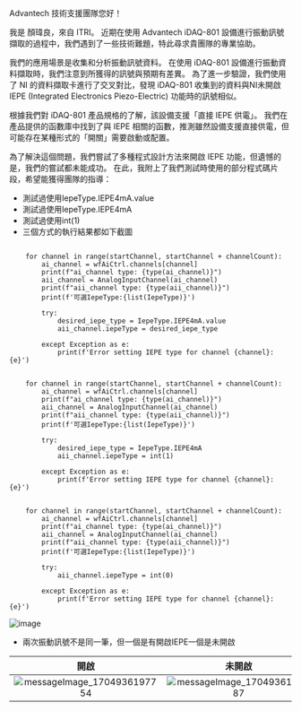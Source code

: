 Advantech 技術支援團隊您好！

我是 顏瑋良，來自 ITRI。 近期在使用 Advantech iDAQ-801 設備進行振動訊號擷取的過程中，我們遇到了一些技術難題，特此尋求貴團隊的專業協助。

我們的應用場景是收集和分析振動訊號資料。 在使用 iDAQ-801 設備進行振動資料擷取時，我們注意到所獲得的訊號與預期有差異。 為了進一步驗證，我們使用了 NI 的資料擷取卡進行了交叉對比，發現 iDAQ-801 收集到的資料與NI未開啟 IEPE (Integrated Electronics Piezo-Electric) 功能時的訊號相似。

根據我們對 iDAQ-801 產品規格的了解，該設備支援「直接 IEPE 供電」。 我們在產品提供的函數庫中找到了與 IEPE 相關的函數，推測雖然設備支援直接供電，但可能存在某種形式的「開關」需要啟動或配置。

為了解決這個問題，我們嘗試了多種程式設計方法來開啟 IEPE 功能，但遺憾的是，我們的嘗試都未能成功。 在此，我附上了我們測試時使用的部分程式碼片段，希望能獲得團隊的指導：

- 測試過使用IepeType.IEPE4mA.value
- 測試過使用IepeType.IEPE4mA
- 測試過使用int(1)
- 三個方式的執行結果都如下截圖
```=python

    for channel in range(startChannel, startChannel + channelCount):
        ai_channel = wfAiCtrl.channels[channel]
        print(f"ai_channel type: {type(ai_channel)}") 
        aii_channel = AnalogInputChannel(ai_channel)
        print(f"aii_channel type: {type(aii_channel)}") 
        print(f'可選IepeType:{list(IepeType)}')

        try:
            desired_iepe_type = IepeType.IEPE4mA.value  
            aii_channel.iepeType = desired_iepe_type
            
        except Exception as e:
            print(f'Error setting IEPE type for channel {channel}: {e}')
```

```=python

    for channel in range(startChannel, startChannel + channelCount):
        ai_channel = wfAiCtrl.channels[channel]
        print(f"ai_channel type: {type(ai_channel)}") 
        aii_channel = AnalogInputChannel(ai_channel)
        print(f"aii_channel type: {type(aii_channel)}") 
        print(f'可選IepeType:{list(IepeType)}')

        try:
            desired_iepe_type = IepeType.IEPE4mA  
            aii_channel.iepeType = int(1)
            
        except Exception as e:
            print(f'Error setting IEPE type for channel {channel}: {e}')
```

```=python

    for channel in range(startChannel, startChannel + channelCount):
        ai_channel = wfAiCtrl.channels[channel]
        print(f"ai_channel type: {type(ai_channel)}") 
        aii_channel = AnalogInputChannel(ai_channel)
        print(f"aii_channel type: {type(aii_channel)}") 
        print(f'可選IepeType:{list(IepeType)}')

        try:
            aii_channel.iepeType = int(0)
            
        except Exception as e:
            print(f'Error setting IEPE type for channel {channel}: {e}')
```

![image](https://hackmd.io/_uploads/rJoER2hu6.png)

- 兩次振動訊號不是同一筆，但一個是有開啟IEPE一個是未開啟

|開啟|未開啟|
|:--:|:--:|
|![messageImage_1704936197754](https://hackmd.io/_uploads/H1-cLa2_6.jpg)|![messageImage_1704936190487](https://hackmd.io/_uploads/HkdF8pndp.jpg)|